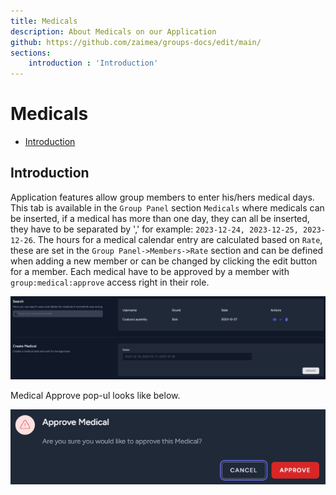 ```yaml
---
title: Medicals
description: About Medicals on our Application
github: https://github.com/zaimea/groups-docs/edit/main/
sections: 
    introduction : 'Introduction'
---
```


# Medicals

- [Introduction](#introduction)

<a name="introduction"></a>

## Introduction

Application features allow group members to enter his/hers medical days.
This tab is available in the `Group Panel` section `Medicals` where medicals can be inserted, if a medical has more than one day, they can all be inserted, they have to be separated by ',' for example: `2023-12-24, 2023-12-25, 2023-12-26`.
The hours for a medical calendar entry are calculated based on `Rate`, these are set in the `Group Panel->Members->Rate` section and can be defined when adding a new member or can be changed by clicking the edit button for a member.
Each medical have to be approved by a member with `group:medical:approve` access right in their role.

![Medicals](https://raw.githubusercontent.com/zaimea/groups-docs/main/preview/medicals.jpg)

Medical Approve pop-ul looks like below.

![Medical Approve](https://raw.githubusercontent.com/zaimea/groups-docs/main/preview/medical-approve.jpg)
